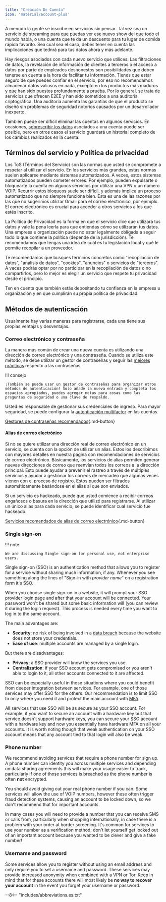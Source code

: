```yaml
---
title: "Creación De Cuenta"
icon: 'material/account-plus'
---
```


A menudo la gente se inscribe en servicios sin pensar. Tal vez sea un servicio de streaming para que puedas ver ese nuevo show del que todo el mundo habla, o una cuenta que te da un descuento para tu lugar de comida rápida favorito. Sea cual sea el caso, debes tener en cuenta las implicaciones que tednrá para tus datos ahora y más adelante.

Hay riesgos asociados con cada nuevo servicio que utilices. Las filtraciones de datos, la revelación de información de clientes a terceros o el acceso a datos por parte de empleados deshonestos son posibilidades que deben tenerse en cuenta a la hora de facilitar tu información. Tienes que estar seguro de que puedes confiar en el servicio, por eso no recomendamos almacenar datos valiosos en nada, excepto en los productos más maduros y que han sido puestos profundamente a prueba. Por lo general, se trata de servicios que ofrecen E2EE y han sido sometidos a una auditoría criptográfica. Una auditoría aumenta las garantías de que el producto se diseñó sin problemas de seguridad notorios causados por un desarrollador inexperto.

También puede ser difícil eliminar las cuentas en algunos servicios. En ocasiones, [sobrescribir los datos](account-deletion.md#overwriting-account-information) asociados a una cuenta puede ser posible, pero en otros casos el servicio guardará un historial completo de los cambios realizados en la cuenta.

## Términos del servicio y Política de privacidad

Los ToS (Términos del Servicio) son las normas que usted se compromete a respetar al utilizar el servicio. En los servicios más grandes, estas normas suelen aplicarse mediante sistemas automatizados. A veces, estos sistemas automatizados pueden cometer errores. Por ejemplo, pueden expulsarte o bloquearte la cuenta en algunos servicios por utilizar una VPN o un número VOIP. Recurrir estos bloqueos suele ser difícil, y además implica un proceso automatizado que no siempre funciona bien. Esta es una de las razones por las que no sugerimos utilizar Gmail para el correo electrónico, por ejemplo. El correo electrónico es crucial para acceder a otros servicios a los que estés inscrito.

La Política de Privacidad es la forma en que el servicio dice que utilizará tus datos y vale la pena leerla para que entiendas cómo se utilizarán tus datos. Una empresa u organización puede no estar legalmente obligada a seguir todo lo que contiene la política (depende de la jurisdicción). Te recomendamos que tengas una idea de cuál es tu legislación local y qué le permite recopilar a un proveedor.

Te recomendamos que busques términos concretos como "recopilación de datos", "análisis de datos", "cookies", "anuncios" o servicios de "terceros". A veces podrás optar por no participar en la recopilación de datos o no compartirlos, pero lo mejor es elegir un servicio que respete tu privacidad desde el principio.

Ten en cuenta que también estás depositando tu confianza en la empresa u organización y en que cumplirán su propia política de privacidad.

## Métodos de autenticación

Usualmente hay varias maneras para registrarse, cada una tiene sus propias ventajas y desventajas.

### Correo electrónico y contraseña

La manera más común de crear una nueva cuenta es utilizando una dirección de correo electrónico y una contraseña. Cuando se utiliza este método, se debe utilizar un gestor de contraseñas y seguir las [mejores prácticas](passwords-overview.md) respecto a las contraseñas.

!!! consejo

    ¡También se puede usar un gestor de contraseñas para organizar otros métodos de autenticación! Solo añade la nueva entrada y completa los espacios apropiados, puedes agregar notas para cosas como las preguntas de seguridad o una clave de respaldo.

Usted es responsable de gestionar sus credenciales de ingreso. Para mayor seguridad, se puede configurar la [autenticación multifactor](multi-factor-authentication.md) en las cuentas.

[Gestores de contraseñas recomendados](../passwords.md ""){.md-button}

#### Alias de correo electrónico

Si no se quiere utilizar una dirección real de correo electrónico en un servicio, se cuenta con la opción de utilizar un alias. Estos los describimos con mayores detalles en nuestra página con recomendaciones de servicios de correo electrónico. Básicamente, los servicios de alias permiten generar nuevas direcciones de correo que reenvían todos los correos a la dirección principal. Esto puede ayudar a prevenir el rastreo a través de múltiples servicios y ayudar a gestionar los correos de mercadeo que algunas veces vienen con el proceso de registro. Estos pueden ser filtrados automáticamente basándose en el alias al que son enviados.

Si un servicio es hackeado, puede que usted comience a recibir correos engañosos o basura en la dirección que utilizó para registrarse. Al utilizar un único alias para cada servicio, se puede identificar cual servicio fue hackeado.

[Servicios recomendados de alias de correo electrónico](../email.md#email-aliasing-services ""){.md-button}

### Single sign-on

!!! note

    We are discussing Single sign-on for personal use, not enterprise users.

Single sign-on (SSO) is an authentication method that allows you to register for a service without sharing much information, if any. Whenever you see something along the lines of "Sign-in with *provider name*" on a registration form it's SSO.

When you choose single sign-on in a website, it will prompt your SSO provider login page and after that your account will be connected. Your password won't be shared but some basic information will (you can review it during the login request). This process is needed every time you want to log in to the same account.

The main advantages are:

- **Security**: no risk of being involved in a [data breach](https://en.wikipedia.org/wiki/Data_breach) because the website does not store your credentials.
- **Ease of use**: multiple accounts are managed by a single login.

But there are disadvantages:

- **Privacy**: a SSO provider will know the services you use.
- **Centralization**: if your SSO account gets compromised or you aren't able to login to it, all other accounts connected to it are affected.

SSO can be especially useful in those situations where you could benefit from deeper integration between services. For example, one of those services may offer SSO for the others. Our recommendation is to limit SSO to only where you need it and protect the main account with [MFA](multi-factor-authentication.md).

All services that use SSO will be as secure as your SSO account. For example, if you want to secure an account with a hardware key but that service doesn't support hardware keys, you can secure your SSO account with a hardware key and now you essentially have hardware MFA on all your accounts. It is worth noting though that weak authentication on your SSO account means that any account tied to that login will also be weak.

### Phone number

We recommend avoiding services that require a phone number for sign up. A phone number can identity you across multiple services and depending on data sharing agreements this will make your usage easier to track, particularly if one of those services is breached as the phone number is often **not** encrypted.

You should avoid giving out your real phone number if you can. Some services will allow the use of VOIP numbers, however these often trigger fraud detection systems, causing an account to be locked down, so we don't recommend that for important accounts.

In many cases you will need to provide a number that you can receive SMS or calls from, particularly when shopping internationally, in case there is a problem with your order at border screening. It's common for services to use your number as a verification method; don't let yourself get locked out of an important account because you wanted to be clever and give a fake number!

### Username and password

Some services allow you to register without using an email address and only require you to set a username and password. These services may provide increased anonymity when combined with a VPN or Tor. Keep in mind that for these accounts there will most likely be **no way to recover your account** in the event you forget your username or password.

--8<-- "includes/abbreviations.es.txt"

